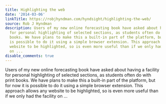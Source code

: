 ```yaml
---
title: Highlighting the web
date: '2014-03-06'
linkTitle: https://robjhyndman.com/hyndsight/highlighting-the-web/
source: Rob J Hyndman
description: Users of my new online forecasting book have asked about having a facility
  for personal highlighting of selected sections, as students often do with print
  books. We have plans to make this a built-in part of the platform, but for now it
  is possible to do it using a simple browser extension. This approach allows any
  website to be highlighted, so is even more useful than if we only had the facility
  on ...
disable_comments: true
---
```

Users of my new online forecasting book have asked about having a facility for personal highlighting of selected sections, as students often do with print books. We have plans to make this a built-in part of the platform, but for now it is possible to do it using a simple browser extension. This approach allows any website to be highlighted, so is even more useful than if we only had the facility on ...
